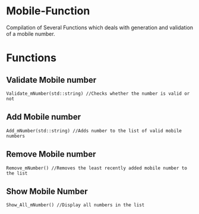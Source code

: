 # **Mobile-Function**

Compilation of Several Functions which deals with generation and validation of a mobile number.

# Functions

## Validate Mobile number
    Validate_mNumber(std::string) //Checks whether the number is valid or not

## Add Mobile number
    Add_mNumber(std::string) //Adds number to the list of valid mobile numbers

## Remove Mobile number
    Remove_mNumber() //Removes the least recently added mobile number to the list

## Show Mobile Number
    Show_All_mNumber() //Display all numbers in the list
